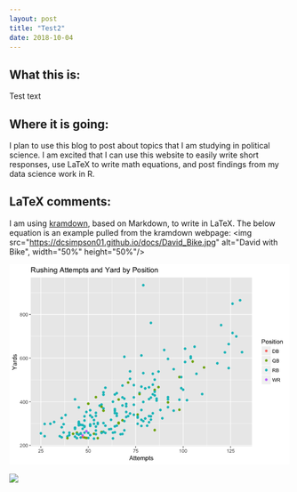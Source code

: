 ```yaml
---
layout: post
title: "Test2"
date: 2018-10-04
---
```

## What this is:
Test text

## Where it is going:
I plan to use this blog to post about topics that I am studying in political science. I am excited that I can use this website to easily write short responses, use LaTeX to write math equations, and post findings from my data science work in R.

## LaTeX comments:
I am using [kramdown](https://kramdown.gettalong.org/syntax.html#math-blocks), based on Markdown, to write in LaTeX. The below equation is an example pulled from the kramdown webpage:
	<img src="https://dcsimpson01.github.io/docs/David_Bike.jpg" alt="David with Bike", width="50%" height="50%"/> 

![](2018-10-11-RushingYards_files/graphs-1.png)<!-- -->

![](https://github.dcsimpson01.github.io/_posts/2018-10-11-RushingYards_files/graphs-1.png)
